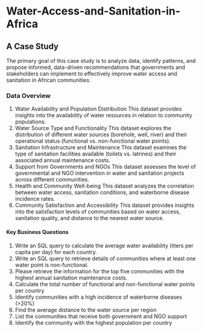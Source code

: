 # Water-Access-and-Sanitation-in-Africa
## A Case Study 
The primary goal of this case study is to analyze data, identify patterns, and propose informed, data-driven recommendations that 
governments and stakeholders can implement to effectively improve water access and sanitation in African communities.
### Data Overview  
1. Water Availability and Population Distribution 
This dataset provides insights into the availability of water resources in relation to community populations. 
2. Water Source Type and Functionality 
This dataset explores the distribution of different water sources (borehole, well, river) and their operational status (functional 
vs. non-functional water points). 
3. Sanitation Infrastructure and Maintenance 
This dataset examines the type of sanitation facilities available (toilets vs. latrines) and their associated annual maintenance 
costs. 
4. Support from Governments and NGOs 
This dataset assesses the level of governmental and NGO intervention in water and sanitation projects across different 
communities. 
5. Health and Community Well-being 
This dataset analyzes the correlation between water access, sanitation conditions, and waterborne disease incidence rates. 
6. Community Satisfaction and Accessibility 
This dataset provides insights into the satisfaction levels of communities based on water access, sanitation quality, and 
distance to the nearest water source. 
#### Key Business Questions 
1. Write an SQL query to calculate the average water availability (liters per capita per day) for each country. 
2. Write an SQL query to retrieve details of communities where at least one water point is non-functional. 
3. Please retrieve the information for the top five communities with the highest annual sanitation maintenance costs. 
4. Calculate the total number of functional and non-functional water points per country 
5. Identify communities with a high incidence of waterborne diseases (>20%) 
6. Find the average distance to the water source per region 
7. List the communities that receive both government and NGO support 
8. Identify the community with the highest population per country 
